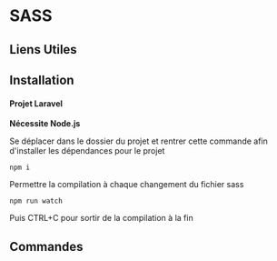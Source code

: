 # SASS

## Liens Utiles

## Installation

#### Projet Laravel

**Nécessite Node.js**

Se déplacer dans le dossier du projet et rentrer cette commande afin d'installer les dépendances pour le projet

```
npm i
````

Permettre la compilation à chaque changement du fichier sass

```
npm run watch
```
Puis CTRL+C pour sortir de la compilation à la fin

## Commandes